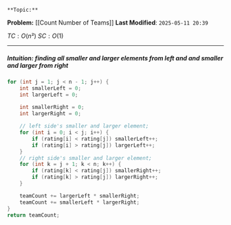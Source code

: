 	**Topic:** 
**Problem:**  [[Count Number of Teams]]
**Last Modified**: `2025-05-11 20:39`

 $TC: O(n²)$
 $SC: O(1)$

---
##### **Intuition**: finding all *smaller* and *larger* elements from **left** and and *smaller* and *larger* from **right**

 
```cpp
for (int j = 1; j < n - 1; j++) {
	int smallerLeft = 0;
    int largerLeft = 0;
    
    int smallerRight = 0;
    int largerRight = 0;

    // left side's smaller and larger element;
    for (int i = 0; i < j; i++) {
        if (rating[i] < rating[j]) smallerLeft++;
		if (rating[i] > rating[j]) largerLeft++;
	}
	// right side's smaller and larger element;
    for (int k = j + 1; k < n; k++) {
	    if (rating[k] < rating[j]) smallerRight++;
        if (rating[k] > rating[j]) largerRight++;
	}

    teamCount += largerLeft * smallerRight;
    teamCount += smallerLeft * largerRight;
}
return teamCount;
```


